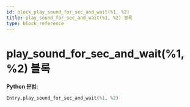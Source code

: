 ```yaml
---
id: block_play_sound_for_sec_and_wait(%1, %2)
title: play_sound_for_sec_and_wait(%1, %2) 블록
type: block_reference
---
```


# play_sound_for_sec_and_wait(%1, %2) 블록

**Python 문법:**
```python
Entry.play_sound_for_sec_and_wait(%1, %2)
```

